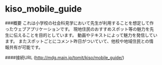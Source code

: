 kiso_mobile_guide
=================
###概要
これは小学校の社会科見学において先生が利用することを想定して作ったウェブアプリケーションです。
現地住民のおすすめスポット等の魅力を先生に伝えることを目的としています。
動画やテキストによって魅力を発信しています。
またスポットごとにコメント昨日がついていて、他校や地域住民との情報共有が可能です。

####接続URL
(http://mdg.main.jp/tomit/kiso/mobile_guide/)

